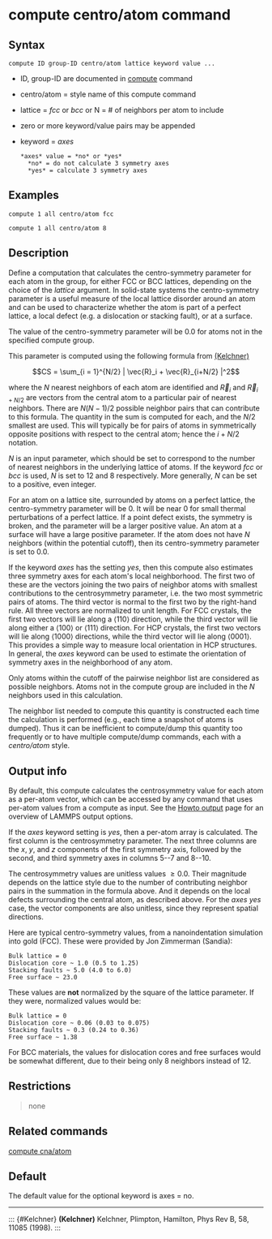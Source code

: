 # compute centro/atom command

## Syntax

``` LAMMPS
compute ID group-ID centro/atom lattice keyword value ...
```

-   ID, group-ID are documented in [compute](compute) command

-   centro/atom = style name of this compute command

-   lattice = *fcc* or *bcc* or N = \# of neighbors per atom to include

-   zero or more keyword/value pairs may be appended

-   keyword = *axes*

        *axes* value = *no* or *yes*
          *no* = do not calculate 3 symmetry axes
          *yes* = calculate 3 symmetry axes

## Examples

``` LAMMPS
compute 1 all centro/atom fcc

compute 1 all centro/atom 8
```

## Description

Define a computation that calculates the centro-symmetry parameter for
each atom in the group, for either FCC or BCC lattices, depending on the
choice of the *lattice* argument. In solid-state systems the
centro-symmetry parameter is a useful measure of the local lattice
disorder around an atom and can be used to characterize whether the atom
is part of a perfect lattice, a local defect (e.g. a dislocation or
stacking fault), or at a surface.

The value of the centro-symmetry parameter will be 0.0 for atoms not in
the specified compute group.

This parameter is computed using the following formula from
[(Kelchner)](Kelchner)

$$CS = \sum_{i = 1}^{N/2} | \vec{R}_i + \vec{R}_{i+N/2} |^2$$

where the $N$ nearest neighbors of each atom are identified and
$\vec{R}_i$ and $\vec{R}_{i+N/2}$ are vectors from the central atom to a
particular pair of nearest neighbors. There are $N (N-1)/2$ possible
neighbor pairs that can contribute to this formula. The quantity in the
sum is computed for each, and the $N/2$ smallest are used. This will
typically be for pairs of atoms in symmetrically opposite positions with
respect to the central atom; hence the $i+N/2$ notation.

$N$ is an input parameter, which should be set to correspond to the
number of nearest neighbors in the underlying lattice of atoms. If the
keyword *fcc* or *bcc* is used, *N* is set to 12 and 8 respectively.
More generally, *N* can be set to a positive, even integer.

For an atom on a lattice site, surrounded by atoms on a perfect lattice,
the centro-symmetry parameter will be 0. It will be near 0 for small
thermal perturbations of a perfect lattice. If a point defect exists,
the symmetry is broken, and the parameter will be a larger positive
value. An atom at a surface will have a large positive parameter. If the
atom does not have $N$ neighbors (within the potential cutoff), then its
centro-symmetry parameter is set to 0.0.

If the keyword *axes* has the setting *yes*, then this compute also
estimates three symmetry axes for each atom\'s local neighborhood. The
first two of these are the vectors joining the two pairs of neighbor
atoms with smallest contributions to the centrosymmetry parameter, i.e.
the two most symmetric pairs of atoms. The third vector is normal to the
first two by the right-hand rule. All three vectors are normalized to
unit length. For FCC crystals, the first two vectors will lie along a
$\langle110\rangle$ direction, while the third vector will lie along
either a $\langle100\rangle$ or $\langle111\rangle$ direction. For HCP
crystals, the first two vectors will lie along $\langle1000\rangle$
directions, while the third vector will lie along $\langle0001\rangle$.
This provides a simple way to measure local orientation in HCP
structures. In general, the *axes* keyword can be used to estimate the
orientation of symmetry axes in the neighborhood of any atom.

Only atoms within the cutoff of the pairwise neighbor list are
considered as possible neighbors. Atoms not in the compute group are
included in the $N$ neighbors used in this calculation.

The neighbor list needed to compute this quantity is constructed each
time the calculation is performed (e.g., each time a snapshot of atoms
is dumped). Thus it can be inefficient to compute/dump this quantity too
frequently or to have multiple compute/dump commands, each with a
*centro/atom* style.

## Output info

By default, this compute calculates the centrosymmetry value for each
atom as a per-atom vector, which can be accessed by any command that
uses per-atom values from a compute as input. See the [Howto
output](Howto_output) page for an overview of LAMMPS output options.

If the *axes* keyword setting is *yes*, then a per-atom array is
calculated. The first column is the centrosymmetry parameter. The next
three columns are the *x*, *y*, and *z* components of the first symmetry
axis, followed by the second, and third symmetry axes in columns 5\--7
and 8\--10.

The centrosymmetry values are unitless values $\ge 0.0$. Their magnitude
depends on the lattice style due to the number of contributing neighbor
pairs in the summation in the formula above. And it depends on the local
defects surrounding the central atom, as described above. For the *axes
yes* case, the vector components are also unitless, since they represent
spatial directions.

Here are typical centro-symmetry values, from a nanoindentation
simulation into gold (FCC). These were provided by Jon Zimmerman
(Sandia):

    Bulk lattice = 0
    Dislocation core ~ 1.0 (0.5 to 1.25)
    Stacking faults ~ 5.0 (4.0 to 6.0)
    Free surface ~ 23.0

These values are **not** normalized by the square of the lattice
parameter. If they were, normalized values would be:

    Bulk lattice = 0
    Dislocation core ~ 0.06 (0.03 to 0.075)
    Stacking faults ~ 0.3 (0.24 to 0.36)
    Free surface ~ 1.38

For BCC materials, the values for dislocation cores and free surfaces
would be somewhat different, due to their being only 8 neighbors instead
of 12.

## Restrictions

> none

## Related commands

[compute cna/atom](compute_cna_atom)

## Default

The default value for the optional keyword is axes = no.

------------------------------------------------------------------------

::: {#Kelchner}
**(Kelchner)** Kelchner, Plimpton, Hamilton, Phys Rev B, 58, 11085
(1998).
:::
